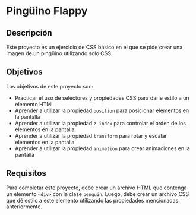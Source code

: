 # Pingüino Flappy

## Descripción

Este proyecto es un ejercicio de CSS básico en el que se pide crear una imagen de un pingüino utilizando solo CSS.

## Objetivos

Los objetivos de este proyecto son:

* Practicar el uso de selectores y propiedades CSS para darle estilo a un elemento HTML
* Aprender a utilizar la propiedad `position` para posicionar elementos en la pantalla
* Aprender a utilizar la propiedad `z-index` para controlar el orden de los elementos en la pantalla
* Aprender a utilizar la propiedad `transform` para rotar y escalar elementos en la pantalla
* Aprender a utilizar la propiedad `animation` para crear animaciones en la pantalla

## Requisitos

Para completar este proyecto, debe crear un archivo HTML que contenga un elemento `<div>` con la clase `penguin`. Luego, debe crear un archivo CSS que dé estilo a este elemento utilizando las propiedades mencionadas anteriormente.